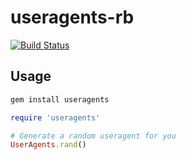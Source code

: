 useragents-rb
=============
[![Build Status](https://travis-ci.org/debbbbie/useragents-rb.png?branch=master)](https://travis-ci.org/debbbbie/useragents-rb)
## Usage

``` sh
gem install useragents
```

```ruby
require 'useragents'

# Generate a random useragent for you
UserAgents.rand()
```

``` sh

```

